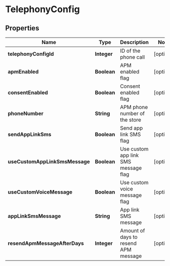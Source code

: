 
# TelephonyConfig

## Properties
Name | Type | Description | Notes
------------ | ------------- | ------------- | -------------
**telephonyConfigId** | **Integer** | ID of the phone call |  [optional]
**apmEnabled** | **Boolean** | APM enabled flag |  [optional]
**consentEnabled** | **Boolean** | Consent enabled flag |  [optional]
**phoneNumber** | **String** | APM phone number of the store |  [optional]
**sendAppLinkSms** | **Boolean** | Send app link SMS flag |  [optional]
**useCustomAppLinkSmsMessage** | **Boolean** | Use custom app link SMS message flag |  [optional]
**useCustomVoiceMessage** | **Boolean** | Use custom voice message flag |  [optional]
**appLinkSmsMessage** | **String** | App link SMS message |  [optional]
**resendApmMessageAfterDays** | **Integer** | Amount of days to resend APM message |  [optional]



